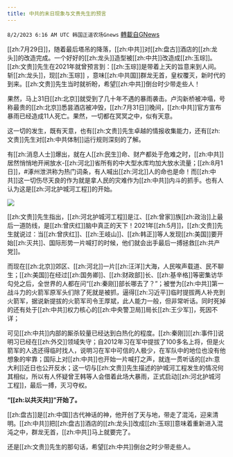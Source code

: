 ```yaml
---
title: 中共的末日现象与文贵先生的预言
---
```

`8/2/2023 6:16 AM UTC 韩国正道农场Gnews` [轉載自GNews](https://gnews.org/articles/1511600)

[[zh:7月29日]]，随着最后塔吊的降落，[[zh:中共]]对[[zh:盘古]]酒店的[[zh:龙头]]的改造完成。一个好好的[[zh:龙头]]造型被[[zh:中共]]改造成[[zh:玉琮]]。[[zh:文贵]]先生在2021年就曾预言到：[[zh:玉琮]]是带着上天的旨意来到人间。斩[[zh:龙头]]，现[[zh:玉琮]] ，意味[[zh:中共国]]群龙无首，皇权覆灭，新时代的到来。[[zh:文贵]]先生当时就祈盼，希望[[zh:中共]]倒台时少带走些人！

  

果然，马上31日[[zh:北京]]就受到了几十年不遇的暴雨袭击。卢沟新桥被冲塌，号称最贵的[[zh:北京]]悉昙酒店被冲毁，[[zh:7月31日]]晚间，[[zh:中共]]官方宣布暴雨已经造成11人死亡。果然，一切都在冥冥之中，似有天意。

  

这一切的发生，既有天意，也有[[zh:文贵]]先生卓越的情报收集能力，还有[[zh:文贵]]先生对[[zh:中共体制]]运行规则深刻的了解。

有[[zh:消息人士]]爆出，就在人[[zh:民生]]命、财产都处于危难之时，[[zh:中共]]居然悄悄地开闸放水-[[zh:河北]]省所有的中大型水库均加大放水流量；[[zh:8月1日]]，#涿州泄洪称为热门词条，有人喊出[[zh:河北]]人的命也是命！而[[zh:中共]]这一切伤尽天良的作为就是拿人民的灾难作为[[zh:中共]]内斗的抓手。也有人认为这是[[zh:河北护城河工程]]的开始。

![](https://i.imgur.com/jVz0zDG.jpg)



 [[zh:文贵]]先生指出，[[zh:河北护城河工程]]是江、[[zh:曾家]]族[[zh:政治]]上最后一道防线，是[[zh:曾庆红]]脑中真正的天下！2021年[[zh:5月]]，[[zh:文贵]]先生就说过：当[[zh:曾庆红]]、[[zh:王岐山]]、[[zh:韩正]]等人发现[[zh:美国]]要开始[[zh:灭共]]、国际形势一片喊打的时候，他们就会出手最后一搏拯救[[zh:共产党]]。

而现在[[zh:北京]]郊区、[[zh:河北]]一片[[zh:汪洋]]大海，人民唉声载道、民不聊生；[[zh:美国]]在经过[[zh:国务卿]]、[[zh:财政部]]长、[[zh:基辛格]]等密集访华勾兑之后，全世界的人都在问“[[zh:秦刚]]部长哪去了？”；被誉为[[zh:中共]]第一战斗力的火箭军原军头们除了死就是被抓，逼得[[zh:习近平]]临时提拔两人补充到火箭军，据说新提拔的火箭军司令王厚斌，此人能力一般，但非常听话。同时死掉的还有处于[[zh:中共]]权力核心的[[zh:中央警卫局]]局长[[zh:王少军]]，死因不详；

  

可见[[zh:中共]]内部的厮杀较量已经达到白热化的程度。[[zh:秦刚]][[zh:事件]]说明习已经在[[zh:外交]]领域失守；自2012年习在军中提拔了100多名上将，但是火箭军的人选还得临时找人，说明习在军中可信的人极少，在军队中的地位也没有他想象的牢靠；国际上对[[zh:中共]]也开始一片喊打之声，就连一贯听话的[[zh:意大利]]近日也公开反水；这一切与[[zh:文贵]]先生描述的护城河工程发生的情况何其相似，所以有人怀疑曾王韩等人会借着此场大暴雨，正式启动[[zh:河北护城河工程]]，最后一搏，灭习夺权。

**“[[zh:以共灭共]]”开始了。**


[[zh:盘古]]是[[zh:中国]]古代神话的神，他开创了天与地，带走了混沌，迎来清明。[[zh:中共]]把[[zh:盘古]]酒店的[[zh:龙头]]改成[[zh:玉琮]]意味着重新进入混沌之中，群龙无首，[[zh:中共]]马上就要完了。

还是[[zh:文贵]]先生的那句话，希望[[zh:中共]]倒台之时少带走些人。
